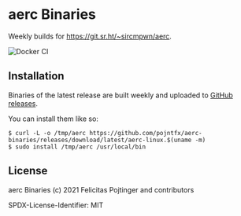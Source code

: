 # aerc Binaries

Weekly builds for https://git.sr.ht/~sircmpwn/aerc.

![Docker CI](https://github.com/pojntfx/aerc-binaries/workflows/Docker%20CI/badge.svg)

## Installation

Binaries of the latest release are built weekly and uploaded to [GitHub releases](https://github.com/pojntfx/aerc-binaries/releases).

You can install them like so:

```shell
$ curl -L -o /tmp/aerc https://github.com/pojntfx/aerc-binaries/releases/download/latest/aerc-linux.$(uname -m)
$ sudo install /tmp/aerc /usr/local/bin
```

## License

aerc Binaries (c) 2021 Felicitas Pojtinger and contributors

SPDX-License-Identifier: MIT
